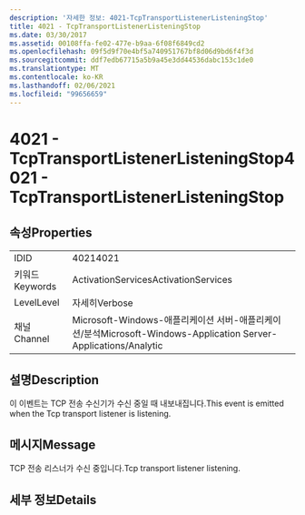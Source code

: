 ```yaml
---
description: '자세한 정보: 4021-TcpTransportListenerListeningStop'
title: 4021 - TcpTransportListenerListeningStop
ms.date: 03/30/2017
ms.assetid: 00108ffa-fe02-477e-b9aa-6f08f6849cd2
ms.openlocfilehash: 09f5d9f70e4bf5a740951767bf8d06d9bd6f4f3d
ms.sourcegitcommit: ddf7edb67715a5b9a45e3dd44536dabc153c1de0
ms.translationtype: MT
ms.contentlocale: ko-KR
ms.lasthandoff: 02/06/2021
ms.locfileid: "99656659"
---
```

# <a name="4021---tcptransportlistenerlisteningstop"></a><span data-ttu-id="9084e-103">4021 - TcpTransportListenerListeningStop</span><span class="sxs-lookup"><span data-stu-id="9084e-103">4021 - TcpTransportListenerListeningStop</span></span>

## <a name="properties"></a><span data-ttu-id="9084e-104">속성</span><span class="sxs-lookup"><span data-stu-id="9084e-104">Properties</span></span>  
  
|||  
|-|-|  
|<span data-ttu-id="9084e-105">ID</span><span class="sxs-lookup"><span data-stu-id="9084e-105">ID</span></span>|<span data-ttu-id="9084e-106">4021</span><span class="sxs-lookup"><span data-stu-id="9084e-106">4021</span></span>|  
|<span data-ttu-id="9084e-107">키워드</span><span class="sxs-lookup"><span data-stu-id="9084e-107">Keywords</span></span>|<span data-ttu-id="9084e-108">ActivationServices</span><span class="sxs-lookup"><span data-stu-id="9084e-108">ActivationServices</span></span>|  
|<span data-ttu-id="9084e-109">Level</span><span class="sxs-lookup"><span data-stu-id="9084e-109">Level</span></span>|<span data-ttu-id="9084e-110">자세히</span><span class="sxs-lookup"><span data-stu-id="9084e-110">Verbose</span></span>|  
|<span data-ttu-id="9084e-111">채널</span><span class="sxs-lookup"><span data-stu-id="9084e-111">Channel</span></span>|<span data-ttu-id="9084e-112">Microsoft-Windows-애플리케이션 서버-애플리케이션/분석</span><span class="sxs-lookup"><span data-stu-id="9084e-112">Microsoft-Windows-Application Server-Applications/Analytic</span></span>|  
  
## <a name="description"></a><span data-ttu-id="9084e-113">설명</span><span class="sxs-lookup"><span data-stu-id="9084e-113">Description</span></span>  

 <span data-ttu-id="9084e-114">이 이벤트는 TCP 전송 수신기가 수신 중일 때 내보내집니다.</span><span class="sxs-lookup"><span data-stu-id="9084e-114">This event is emitted when the Tcp transport listener is listening.</span></span>  
  
## <a name="message"></a><span data-ttu-id="9084e-115">메시지</span><span class="sxs-lookup"><span data-stu-id="9084e-115">Message</span></span>  

 <span data-ttu-id="9084e-116">TCP 전송 리스너가 수신 중입니다.</span><span class="sxs-lookup"><span data-stu-id="9084e-116">Tcp transport listener listening.</span></span>  
  
## <a name="details"></a><span data-ttu-id="9084e-117">세부 정보</span><span class="sxs-lookup"><span data-stu-id="9084e-117">Details</span></span>
